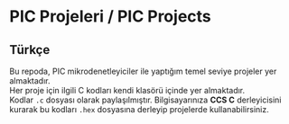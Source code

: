 # PIC Projeleri / PIC Projects

## Türkçe

Bu repoda, PIC mikrodenetleyiciler ile yaptığım temel seviye projeler yer almaktadır.  
Her proje için ilgili C kodları kendi klasörü içinde yer almaktadır.  
Kodlar `.c` dosyası olarak paylaşılmıştır. Bilgisayarınıza **CCS C** derleyicisini kurarak bu kodları `.hex` dosyasına derleyip projelerde kullanabilirsiniz.


